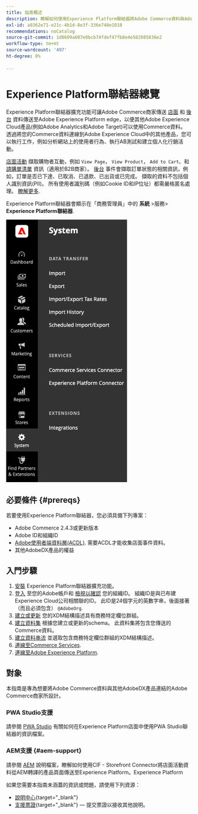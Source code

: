 ```yaml
---
title: 指南概述
description: 瞭解如何使用Experience Platform聯結器將Adobe Commerce資料與Adobe Experience Platform整合。
exl-id: a8362e71-e21c-4b1d-8e3f-336e748e1018
recommendations: noCatalog
source-git-commit: 1d8609a607e0bcb74fdef47fb8e4e582085836e2
workflow-type: tm+mt
source-wordcount: '497'
ht-degree: 0%

---
```


# Experience Platform聯結器總覽

Experience Platform聯結器擴充功能可讓Adobe Commerce商家傳送 [店面](events.md#storefront-events) 和 [後台](events.md#back-office-events) 資料傳送至Adobe Experience Platform edge，以便其他Adobe Experience Cloud產品(例如Adobe Analytics和Adobe Target)可以使用Commerce資料。 透過將您的Commerce資料連線到Adobe Experience Cloud中的其他產品，您可以執行工作，例如分析網站上的使用者行為、執行AB測試和建立個人化行銷活動。

[店面活動](events.md#storefront-events) 擷取購物者互動，例如 `View Page`， `View Product`， `Add to Cart`、和 [請購單清單](events.md#b2b-events) 資訊（適用於B2B商家）。 [後台](events.md#back-office-events) 事件會擷取訂單狀態的相關資訊，例如，訂單是否已下達、已取消、已退款、已出貨或已完成。 擷取的資料不包括個人識別資訊(PII)。 所有使用者識別碼（例如Cookie ID和IP位址）都需嚴格匿名處理。 [瞭解更多](https://www.adobe.com/privacy/experience-cloud.html).

Experience Platform聯結器會顯示在「商務管理員」中的 **系統** >服務> **Experience Platform聯結器**.

![Experience Platform聯結器擴充功能管理檢視](assets/epc-adminui.png)

## 必要條件 {#prereqs}

若要使用Experience Platform聯結器，您必須具備下列專案：

- Adobe Commerce 2.4.3或更新版本
- Adobe ID和組織ID
- [Adobe使用者端資料層(ACDL)](https://experienceleague.adobe.com/docs/experience-platform/tags/extensions/client/client-data-layer/overview.html). 需要ACDL才能收集店面事件資料。
- 其他AdobeDX產品的權益

## 入門步驟

1. [安裝](install.md) Experience Platform聯結器擴充功能。
1. [登入](https://helpx.adobe.com/manage-account/using/access-adobe-id-account.html) 至您的Adobe帳戶和 [檢視以確認](https://experienceleague.adobe.com/docs/core-services/interface/administration/organizations.html#concept_EA8AEE5B02CF46ACBDAD6A8508646255) 您的組織ID。 組織ID是與已布建Experience Cloud公司相關聯的ID。 此ID是24個字元的英數字串，後面接著（而且必須包含） `@AdobeOrg`.
1. [建立或更新](update-xdm.md) 您的XDM結構描述具有商務特定欄位群組。
1. [建立資料集](https://experienceleague.adobe.com/docs/platform-learn/implement-mobile-sdk/experience-cloud/platform.html#create-a-dataset) 根據您建立或更新的schema。 此資料集將包含您傳送的Commerce資料。
1. [建立資料串流](https://experienceleague.adobe.com/docs/experience-platform/edge/datastreams/overview.html) 並選取包含商務特定欄位群組的XDM結構描述。
1. [連線至Commerce Services](../landing/saas.md).
1. [連線至Adobe Experience Platform](connect-data.md).

## 對象

本指南是專為想要將Adobe Commerce資料與其他AdobeDX產品連結的Adobe Commerce商家所設計。

### PWA Studio支援

請參閱 [PWA Studio](https://developer.adobe.com/commerce/pwa-studio/integrations/adobe-commerce/aep/) 有關如何在Experience Platform店面中使用PWA Studio聯結器的資訊檔案。

### AEM支援 {#aem-support}

請參閱 [AEM](https://experienceleague.adobe.com/docs/experience-manager-cloud-service/content/content-and-commerce/integrations/aep.html) 說明檔案，瞭解如何使用CIF - Storefront Connector將店面活動資料從AEM轉譯的產品頁面傳送至Experience Platform。Experience Platform

如果您需要本指南未涵蓋的資訊或問題，請使用下列資源：

- [說明中心](https://experienceleague.adobe.com/docs/commerce-knowledge-base/kb/overview.html){target="_blank"}
- [支援票證](https://experienceleague.adobe.com/docs/commerce-knowledge-base/kb/help-center-guide/magento-help-center-user-guide.html#submit-ticket){target="_blank"} — 提交票證以接收其他說明。
